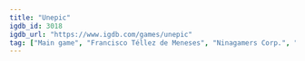 ```yaml
---
title: "Unepic"
igdb_id: 3018
igdb_url: "https://www.igdb.com/games/unepic"
tag: ["Main game", "Francisco Téllez de Meneses", "Ninagamers Corp.", "EastAsiaSoft", "EnjoyUp Games", "A Crowd of Monsters", "@unepic_fran", "Platform", "Puzzle", "Role-playing (RPG)", "Adventure", "Indie", "Arcade", "Single player", "Multiplayer", "Co-operative", "Side view", "Action", "Fantasy", "Comedy"]
---
```

